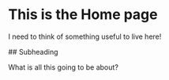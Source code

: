 
# This is the Home page

I need to think of something useful to live here! 

## Subheading

What is all this going to be about? 